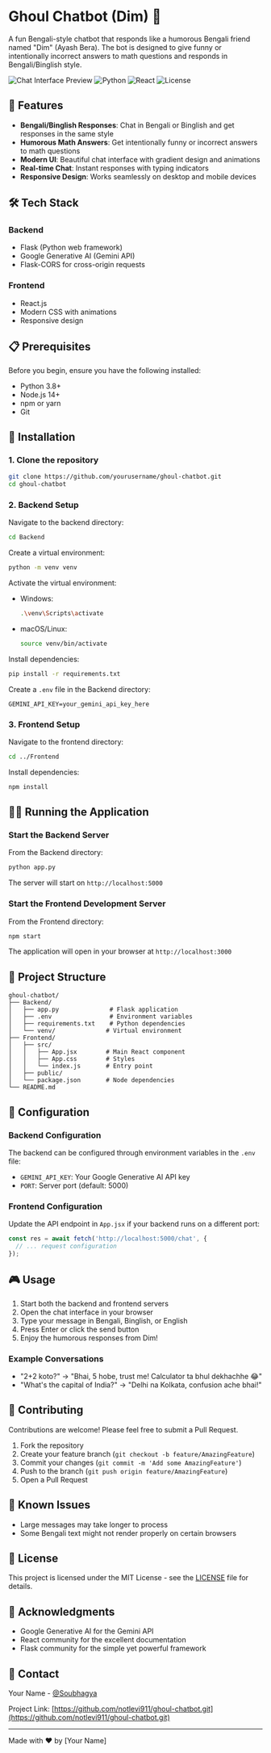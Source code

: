 # Ghoul Chatbot (Dim) 🤖

A fun Bengali-style chatbot that responds like a humorous Bengali friend named "Dim" (Ayash Bera). The bot is designed to give funny or intentionally incorrect answers to math questions and responds in Bengali/Binglish style.

![Chat Interface Preview](https://img.shields.io/badge/Status-Active-success)
![Python](https://img.shields.io/badge/Python-3.8+-blue)
![React](https://img.shields.io/badge/React-18.0+-61DAFB)
![License](https://img.shields.io/badge/License-MIT-green)

## 🌟 Features

- **Bengali/Binglish Responses**: Chat in Bengali or Binglish and get responses in the same style
- **Humorous Math Answers**: Get intentionally funny or incorrect answers to math questions
- **Modern UI**: Beautiful chat interface with gradient design and animations
- **Real-time Chat**: Instant responses with typing indicators
- **Responsive Design**: Works seamlessly on desktop and mobile devices

## 🛠️ Tech Stack

### Backend
- Flask (Python web framework)
- Google Generative AI (Gemini API)
- Flask-CORS for cross-origin requests

### Frontend
- React.js
- Modern CSS with animations
- Responsive design

## 📋 Prerequisites

Before you begin, ensure you have the following installed:
- Python 3.8+
- Node.js 14+
- npm or yarn
- Git

## 🚀 Installation

### 1. Clone the repository
```bash
git clone https://github.com/yourusername/ghoul-chatbot.git
cd ghoul-chatbot
```

### 2. Backend Setup

Navigate to the backend directory:
```bash
cd Backend
```

Create a virtual environment:
```bash
python -m venv venv
```

Activate the virtual environment:
- Windows:
  ```bash
  .\venv\Scripts\activate
  ```
- macOS/Linux:
  ```bash
  source venv/bin/activate
  ```

Install dependencies:
```bash
pip install -r requirements.txt
```

Create a `.env` file in the Backend directory:
```env
GEMINI_API_KEY=your_gemini_api_key_here
```

### 3. Frontend Setup

Navigate to the frontend directory:
```bash
cd ../Frontend
```

Install dependencies:
```bash
npm install
```

## 🏃‍♂️ Running the Application

### Start the Backend Server
From the Backend directory:
```bash
python app.py
```
The server will start on `http://localhost:5000`

### Start the Frontend Development Server
From the Frontend directory:
```bash
npm start
```
The application will open in your browser at `http://localhost:3000`

## 📁 Project Structure

```
ghoul-chatbot/
├── Backend/
│   ├── app.py              # Flask application
│   ├── .env                # Environment variables
│   ├── requirements.txt    # Python dependencies
│   └── venv/              # Virtual environment
├── Frontend/
│   ├── src/
│   │   ├── App.jsx        # Main React component
│   │   ├── App.css        # Styles
│   │   └── index.js       # Entry point
│   ├── public/
│   └── package.json       # Node dependencies
└── README.md
```

## 🔧 Configuration

### Backend Configuration
The backend can be configured through environment variables in the `.env` file:
- `GEMINI_API_KEY`: Your Google Generative AI API key
- `PORT`: Server port (default: 5000)

### Frontend Configuration
Update the API endpoint in `App.jsx` if your backend runs on a different port:
```javascript
const res = await fetch('http://localhost:5000/chat', {
  // ... request configuration
});
```

## 🎮 Usage

1. Start both the backend and frontend servers
2. Open the chat interface in your browser
3. Type your message in Bengali, Binglish, or English
4. Press Enter or click the send button
5. Enjoy the humorous responses from Dim!

### Example Conversations
- "2+2 koto?" → "Bhai, 5 hobe, trust me! Calculator ta bhul dekhachhe 😂"
- "What's the capital of India?" → "Delhi na Kolkata, confusion ache bhai!"

## 🤝 Contributing

Contributions are welcome! Please feel free to submit a Pull Request.

1. Fork the repository
2. Create your feature branch (`git checkout -b feature/AmazingFeature`)
3. Commit your changes (`git commit -m 'Add some AmazingFeature'`)
4. Push to the branch (`git push origin feature/AmazingFeature`)
5. Open a Pull Request

## 🐛 Known Issues

- Large messages may take longer to process
- Some Bengali text might not render properly on certain browsers

## 📝 License

This project is licensed under the MIT License - see the [LICENSE](LICENSE) file for details.

## 👏 Acknowledgments

- Google Generative AI for the Gemini API
- React community for the excellent documentation
- Flask community for the simple yet powerful framework

## 📧 Contact

Your Name - [@Soubhagya](https://x.com/Soubhag24825728)

Project Link: [https://github.com/notlevi911/ghoul-chatbot.git](https://github.com/notlevi911/ghoul-chatbot.git)

---
Made with ❤️ by [Your Name]
